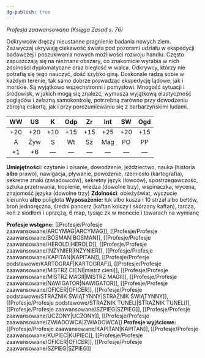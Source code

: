```yaml
---
dg-publish: true
---
```

*Profesja zaawansowana (Księga Zasad s. 76)*

Odkrywców dręczy nieustanne pragnienie badania nowych ziem. Zazwyczaj ukrywają ciekawość świata pod pozorami udziału w ekspedycji badawczej i poszukiwania nowych możliwości rozwoju handlu. Często zapuszczają się na nieznane obszary, co znakomicie wyrabia w nich zdolności dyplomatyczne oraz biegłość w walca. Odkrywcy, którzy nie potrafią się tego nauczyć, dość szybko giną. Doskonale radzą sobie w każdym terenie, tak samo dobrze prowadząc ekspedycję lądowe, jak i morskie. Są wyjątkowo wszechstronni i pomysłowi. Mnogość sytuacji i środowisk, w jakich mogą się znaleźć, wymusza wyjątkową elastyczność poglądów i żelazną samokontrolę, potrzebną zarówno przy dowodzeniu zbrojną eskortą, jak i przy porozumiewaniu się z barbarzyńskimi ludami.

| WW  | US  |  K  | Odp | Zr  | Int | SW  | Ogd |
|:---:|:---:|:---:|:---:|:---:|:---:|:---:|:---:|
| +20 | +20 | +10 | +15 | +15 | +25 | +20 | +15 |
|  A  | Żyw |  S  | Wt  | Sz  | Mag | PO  | PP  |
| +1  | +6  |  —  |  —  |  —  |  —  |  —  |  —  |

**Umiejętności**: czytanie i pisanie, dowodzenie, jeździectwo, nauka (historia **albo** prawo), nawigacja, pływanie, powożenie, rzemiosło (kartografia), sekretne znaki (zwiadowców), sekretny język (łowców), spostrzegawczość, sztuka przetrwania, tropienie, wiedza (dowolne trzy), wspinaczka, wycena, znajomość języka (dowolne trzy)
**Zdolności**: obieżyświat, wyczucie kierunku **albo** poliglota
**Wyposażenie:** łuk albo kusza i 10 strzał albo bełtów, broń jednoręczna, średni pancerz (kaftan kolczy i skórzany kaftan), tarcza, koń z siodłem i uprzężą, 6 map, tysiąc zk w monecie i towarach na wymianę

**Profesje wstępne:** [[Profesje/Profesje zaawansowane/ARCYMAG\|ARCYMAG]], [[Profesje/Profesje zaawansowane/BOSMAN\|BOSMAN]], [[Profesje/Profesje zaawansowane/HEROLD\|HEROLD]], [[Profesje/Profesje zaawansowane/INŻYNIER\|INŻYNIER]], [[Profesje/Profesje zaawansowane/KAPITAN\|KAPITAN]], [[Profesje/Profesje podstawowe/KARTOGRAF\|KARTOGRAF]], [[Profesje/Profesje zaawansowane/MISTRZ CIENI\|mistrz cieni]], [[Profesje/Profesje zaawansowane/MISTRZ MAGII\|MISTRZ MAGII]], [[Profesje/Profesje zaawansowane/NAWIGATOR\|NAWIGATOR]], [[Profesje/Profesje zaawansowane/OFICER\|OFICER]], [[Profesje/Profesje podstawowe/STRAŻNIK ŚWIĄTYNNY\|STRAŻNIK ŚWIĄTYNNY]], [[Profesje/Profesje podstawowe/STRAŻNIK TUNELI\|STRAŻNIK TUNELI]], [[Profesje/Profesje zaawansowane/SZPIEG\|SZPIEG]], [[Profesje/Profesje zaawansowane/UCZONY\|UCZONY]], [[Profesje/Profesje zaawansowane/ZWIADOWCA\|ZWIADOWCA]]
**Profesje wyjściowe:** [[Profesje/Profesje zaawansowane/KAPITAN\|KAPITAN]], [[Profesje/Profesje zaawansowane/KUPIEC\|KUPIEC]], [[Profesje/Profesje zaawansowane/OFICER\|OFICER]], [[Profesje/Profesje zaawansowane/SZPIEG\|SZPIEG]]